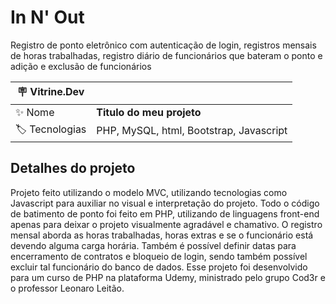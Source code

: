 # In N' Out

Registro de ponto eletrônico com autenticação de login, registros mensais de horas trabalhadas,
registro diário de funcionários que bateram o ponto e adição e exclusão de funcionários

| :placard: Vitrine.Dev |     |
| -------------  | --- |
| :sparkles: Nome        | **Titulo do meu projeto**
| :label: Tecnologias | PHP, MySQL, html, Bootstrap, Javascript

<!-- Inserir imagem com a #vitrinedev ao final do link -->

## Detalhes do projeto

Projeto feito utilizando o modelo MVC, utilizando tecnologias como Javascript para auxiliar no visual e interpretação do projeto.
Todo o código de batimento de ponto foi feito em PHP, utilizando de linguagens front-end apenas para deixar o projeto visualmente agradável
e chamativo. O registro mensal aborda as horas trabalhadas, horas extras e se o funcionário está devendo alguma carga horária. Também é possível
definir datas para encerramento de contratos e bloqueio de login, sendo também possível excluir tal funcionário do banco de dados.
Esse projeto foi desenvolvido para um curso de PHP na plataforma Udemy, ministrado pelo grupo Cod3r e o professor Leonaro Leitão.
